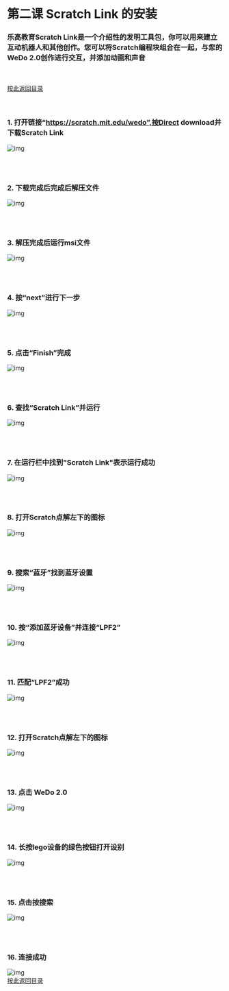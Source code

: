 ﻿# 第二课 Scratch Link 的安装
### 乐高教育Scratch Link是一个介绍性的发明工具包，你可以用来建立互动机器人和其他创作。您可以将Scratch编程块组合在一起，与您的WeDo 2.0创作进行交互，并添加动画和声音

<br><br>
[按此返回目录](unit3.md)<br>
<br><br>

### 1. 打开链接“https://scratch.mit.edu/wedo”,按Direct download并下载Scratch Link 

![img](/Scratch/resource/unit2_01.png)

<br><br>

### 2. 下载完成后完成后解压文件

![img](/Scratch/resource/unit2_02.png)

<br><br>

### 3. 解压完成后运行msi文件

![img](/Scratch/resource/unit2_03.png)

<br><br>

### 4. 按“next”进行下一步

![img](/Scratch/resource/unit2_04.png)

<br><br>

### 5. 点击“Finish”完成

![img](/Scratch/resource/unit2_05.png)

<br><br>

### 6. 查找“Scratch Link”并运行

![img](/Scratch/resource/unit2_06.png)

<br><br>

### 7. 在运行栏中找到"Scratch Link"表示运行成功

![img](/Scratch/resource/unit2_07.png)

<br><br>

### 8. 打开Scratch点解左下的图标

![img](/Scratch/resource/unit2_08.png)

<br><br>

### 9. 搜索“蓝牙”找到蓝牙设置

![img](/Scratch/resource/unit2_20.png)

<br><br>

### 10. 按“添加蓝牙设备”并连接“LPF2”

![img](/Scratch/resource/unit2_21.png)

<br><br>

### 11. 匹配“LPF2”成功

![img](/Scratch/resource/unit2_22.png)


<br><br>

### 12. 打开Scratch点解左下的图标

![img](/Scratch/resource/unit2_08.png)

<br><br>

### 13. 点击 WeDo 2.0

![img](/Scratch/resource/unit2_09.png)

<br><br>

### 14. 长按lego设备的绿色按钮打开设别

![img](/Scratch/resource/unit2_11.png)

<br><br>

### 15. 点击按搜索

![img](/Scratch/resource/unit2_10.png)

<br><br>

### 16. 连接成功

![img](/Scratch/resource/unit2_12.png)
<br>
[按此返回目录](unit3.md)<br>